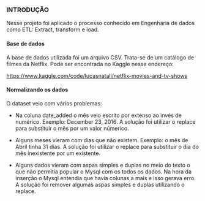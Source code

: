 ### INTRODUÇÃO

Nesse projeto foi aplicado o processo conhecido em Engenharia de dados como ETL: Extract, transform e load.

#### Base de dados

A base de dados utilizada foi um arquivo CSV. Trata-se de um catálogo de filmes da Netflix. Pode ser encontrada no Kaggle nesse endereço:

<https://www.kaggle.com/code/lucasnatali/netflix-movies-and-tv-shows>

#### Normalizando os dados

O dataset veio com vários problemas:

* Na coluna date_added o mês veio escrito por extenso ao invés de numérico. Exemplo: December 23, 2016. A solução foi utilizar o replace para substituir o mês por um valor númerico.

* Alguns meses vieram com dias que não existem. Exemplo: o mês de Abril tinha 31 dias. A solução foi utilizar o replace para substituir o dia do mês inexistente por um existente.

* Alguns dados vieram com aspas simples e duplas no meio do texto o que não permitia popular o Mysql com os todos os dados. Na hora da inserção o Mysql entendia que havia colunas a mais e isso gerava erro. A solução foi remover algumas aspas simples e duplas utilizando o replace.
